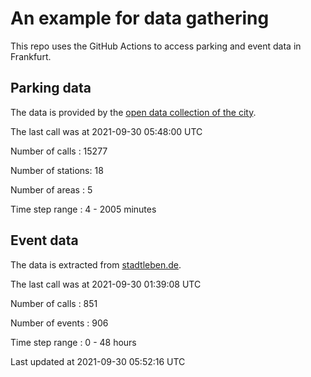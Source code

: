 # An example for data gathering

This repo uses the GitHub Actions to access parking and event data in Frankfurt.

## Parking data
The data is provided by the [open data collection of the city](https://www.offenedaten.frankfurt.de/).

The last call was at 2021-09-30 05:48:00 UTC

Number of calls   : 15277

Number of stations:    18

Number of areas   :     5

Time step range   :     4 -  2005 minutes


## Event data
The data is extracted from [stadtleben.de](https://stadtleben.de/frankfurt/).

The last call was at 2021-09-30 01:39:08 UTC

Number of calls   : 851

Number of events  : 906

Time step range   :   0 -  48 hours


Last updated at 2021-09-30 05:52:16 UTC
